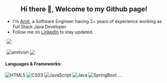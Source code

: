 <h2 align="center">Hi there 👋, Welcome to my Github page!</h2>
<ul>
  <li>I'm <a href = "https://amitvishwa.in">Amit</a>, a Software Engineer having 2+ years of experience working as Full Stack Java Developer.</li>
  <li>Follow me on <a href="https://www.linkedin.com/in/amit-vishwa/">LinkedIn</a>  to stay updated.</li>
</ul>

&nbsp;![](https://komarev.com/ghpvc/?username=amitvish&color=brightgreen)
<p>&nbsp;<img align="center" src="https://github-readme-stats.vercel.app/api?username=amitvish&show_icons=true&locale=en" alt="amitvish" />
<img align="center" src="https://github-readme-stats.vercel.app/api/top-langs/?username=amitvish&layout=compact&hide_border=true&&langs_count=10&show_icons=true&theme=transparent" />
</p>


#### Languages & Frameworks:
![HTML5](https://img.shields.io/badge/html5-%23E34F26.svg?style=for-the-badge&logo=html5&logoColor=white)
![CSS3](https://img.shields.io/badge/css3-%231572B6.svg?style=for-the-badge&logo=css3&logoColor=white)
![JavaScript](https://img.shields.io/badge/javascript-%23323330.svg?style=for-the-badge&logo=javascript&logoColor=%23F7DF1E)
![Java](https://img.shields.io/badge/java-%23323330.svg?style=for-the-badge&logo=java&logoColor=%23F7DF1E)
![SpringBoot](https://img.shields.io/badge/SpringBoot-%231572B6.svg?style=for-the-badge&logo=SpringBoot&logoColor=white)
...

<!--
**amitvish/amitvish** is a ✨ _special_ ✨ repository because its `README.md` (this file) appears on your GitHub profile.

Here are some ideas to get you started:

- 🔭 I’m currently working on ...
- 🌱 I’m currently learning ...
- 👯 I’m looking to collaborate on ...
- 🤔 I’m looking for help with ...
- 💬 Ask me about ...
- 📫 How to reach me: ...
- 😄 Pronouns: ...
- ⚡ Fun fact: ...
-->
